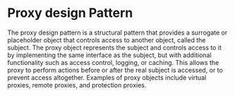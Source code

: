 # Proxy design Pattern

The proxy design pattern is a structural pattern that provides a surrogate or placeholder object that controls access to another object, called the subject. The proxy object represents the subject and controls access to it by implementing the same interface as the subject, but with additional functionality such as access control, logging, or caching. This allows the proxy to perform actions before or after the real subject is accessed, or to prevent access altogether. Examples of proxy objects include virtual proxies, remote proxies, and protection proxies.
